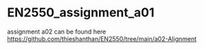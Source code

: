 # EN2550_assignment_a01

assignment a02 can be found here https://github.com/thieshanthan/EN2550/tree/main/a02-Alignment
